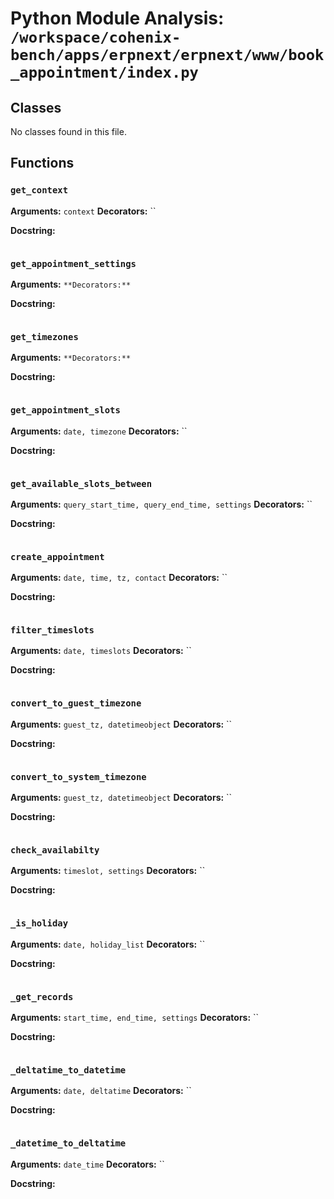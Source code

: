 # Python Module Analysis: `/workspace/cohenix-bench/apps/erpnext/erpnext/www/book_appointment/index.py`

## Classes

No classes found in this file.


## Functions

### `get_context`
**Arguments:** `context`
**Decorators:** ``

**Docstring:**
```

```
### `get_appointment_settings`
**Arguments:** ``
**Decorators:** ``

**Docstring:**
```

```
### `get_timezones`
**Arguments:** ``
**Decorators:** ``

**Docstring:**
```

```
### `get_appointment_slots`
**Arguments:** `date, timezone`
**Decorators:** ``

**Docstring:**
```

```
### `get_available_slots_between`
**Arguments:** `query_start_time, query_end_time, settings`
**Decorators:** ``

**Docstring:**
```

```
### `create_appointment`
**Arguments:** `date, time, tz, contact`
**Decorators:** ``

**Docstring:**
```

```
### `filter_timeslots`
**Arguments:** `date, timeslots`
**Decorators:** ``

**Docstring:**
```

```
### `convert_to_guest_timezone`
**Arguments:** `guest_tz, datetimeobject`
**Decorators:** ``

**Docstring:**
```

```
### `convert_to_system_timezone`
**Arguments:** `guest_tz, datetimeobject`
**Decorators:** ``

**Docstring:**
```

```
### `check_availabilty`
**Arguments:** `timeslot, settings`
**Decorators:** ``

**Docstring:**
```

```
### `_is_holiday`
**Arguments:** `date, holiday_list`
**Decorators:** ``

**Docstring:**
```

```
### `_get_records`
**Arguments:** `start_time, end_time, settings`
**Decorators:** ``

**Docstring:**
```

```
### `_deltatime_to_datetime`
**Arguments:** `date, deltatime`
**Decorators:** ``

**Docstring:**
```

```
### `_datetime_to_deltatime`
**Arguments:** `date_time`
**Decorators:** ``

**Docstring:**
```

```

